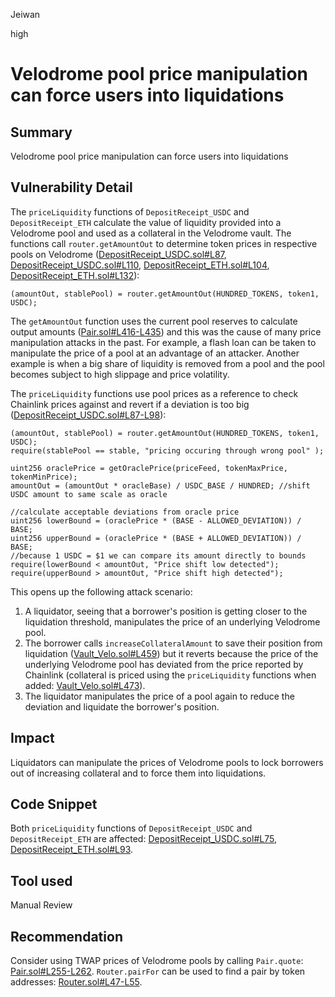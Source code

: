 Jeiwan

high

# Velodrome pool price manipulation can force users into liquidations

## Summary
Velodrome pool price manipulation can force users into liquidations
## Vulnerability Detail
The `priceLiquidity` functions of `DepositReceipt_USDC` and `DepositReceipt_ETH` calculate the value of liquidity provided into a Velodrome pool and used as a collateral in the Velodrome vault. The functions call `router.getAmountOut` to determine token prices in respective pools on Velodrome ([DepositReceipt_USDC.sol#L87](https://github.com/sherlock-audit/2022-11-isomorph/blob/main/contracts/Velo-Deposit-Tokens/contracts/DepositReceipt_USDC.sol#L87), [DepositReceipt_USDC.sol#L110](https://github.com/sherlock-audit/2022-11-isomorph/blob/main/contracts/Velo-Deposit-Tokens/contracts/DepositReceipt_USDC.sol#L110), [DepositReceipt_ETH.sol#L104](https://github.com/sherlock-audit/2022-11-isomorph/blob/main/contracts/Velo-Deposit-Tokens/contracts/DepositReceipt_ETH.sol#L104), [DepositReceipt_ETH.sol#L132](https://github.com/sherlock-audit/2022-11-isomorph/blob/main/contracts/Velo-Deposit-Tokens/contracts/DepositReceipt_ETH.sol#L132)):
```solidity
(amountOut, stablePool) = router.getAmountOut(HUNDRED_TOKENS, token1, USDC);
```

The `getAmountOut` function uses the current pool reserves to calculate output amounts ([Pair.sol#L416-L435](https://github.com/velodrome-finance/contracts/blob/master/contracts/Pair.sol#L416-L435)) and this was the cause of many price manipulation attacks in the past. For example, a flash loan can be taken to manipulate the price of a pool at an advantage of an attacker. Another example is when a big share of liquidity is removed from a pool and the pool becomes subject to high slippage and price volatility.

The `priceLiquidity` functions use pool prices as a reference to check Chainlink prices against and revert if a deviation is too big ([DepositReceipt_USDC.sol#L87-L98](https://github.com/sherlock-audit/2022-11-isomorph/blob/main/contracts/Velo-Deposit-Tokens/contracts/DepositReceipt_USDC.sol#L87-L98)):
```solidity
(amountOut, stablePool) = router.getAmountOut(HUNDRED_TOKENS, token1, USDC);
require(stablePool == stable, "pricing occuring through wrong pool" );

uint256 oraclePrice = getOraclePrice(priceFeed, tokenMaxPrice, tokenMinPrice);
amountOut = (amountOut * oracleBase) / USDC_BASE / HUNDRED; //shift USDC amount to same scale as oracle

//calculate acceptable deviations from oracle price
uint256 lowerBound = (oraclePrice * (BASE - ALLOWED_DEVIATION)) / BASE;
uint256 upperBound = (oraclePrice * (BASE + ALLOWED_DEVIATION)) / BASE;
//because 1 USDC = $1 we can compare its amount directly to bounds
require(lowerBound < amountOut, "Price shift low detected");
require(upperBound > amountOut, "Price shift high detected");
```

This opens up the following attack scenario:
1. A liquidator, seeing that a borrower's position is getting closer to the liquidation threshold, manipulates the price of an underlying Velodrome pool.
1. The borrower calls `increaseCollateralAmount` to save their position from liquidation ([Vault_Velo.sol#L459](https://github.com/sherlock-audit/2022-11-isomorph/blob/main/contracts/Isomorph/contracts/Vault_Velo.sol#L459)) but it reverts because the price of the underlying Velodrome pool has deviated from the price reported by Chainlink (collateral is priced using the `priceLiquidity` functions when added: [Vault_Velo.sol#L473](https://github.com/sherlock-audit/2022-11-isomorph/blob/main/contracts/Isomorph/contracts/Vault_Velo.sol#L473)).
1. The liquidator manipulates the price of a pool again to reduce the deviation and liquidate the borrower's position.

## Impact
Liquidators can manipulate the prices of Velodrome pools to lock borrowers out of increasing collateral and to force them into liquidations.

## Code Snippet
Both `priceLiquidity` functions of `DepositReceipt_USDC` and `DepositReceipt_ETH` are affected: [DepositReceipt_USDC.sol#L75](https://github.com/sherlock-audit/2022-11-isomorph/blob/main/contracts/Velo-Deposit-Tokens/contracts/DepositReceipt_USDC.sol#L75), [DepositReceipt_ETH.sol#L93](https://github.com/sherlock-audit/2022-11-isomorph/blob/main/contracts/Velo-Deposit-Tokens/contracts/DepositReceipt_ETH.sol#L93).

## Tool used
Manual Review

## Recommendation
Consider using TWAP prices of Velodrome pools by calling `Pair.quote`: [Pair.sol#L255-L262](https://github.com/velodrome-finance/contracts/blob/master/contracts/Pair.sol#L255-L262). `Router.pairFor` can be used to find a pair by token addresses: [Router.sol#L47-L55](https://github.com/velodrome-finance/contracts/blob/master/contracts/Router.sol#L47-L55).